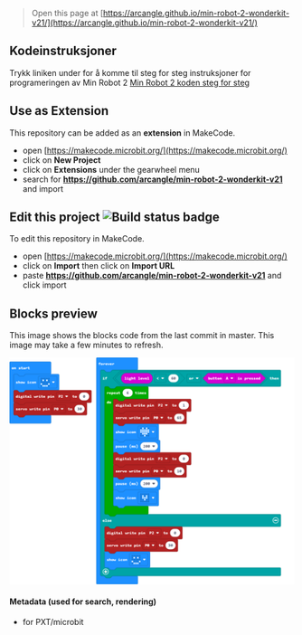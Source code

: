 
> Open this page at [https://arcangle.github.io/min-robot-2-wonderkit-v21/](https://arcangle.github.io/min-robot-2-wonderkit-v21/)

## Kodeinstruksjoner
Trykk liniken under for å komme til steg for steg instruksjoner for programeringen av Min Robot 2
[Min Robot 2 koden steg for steg](/myrobot2v21.md)



## Use as Extension

This repository can be added as an **extension** in MakeCode.

* open [https://makecode.microbit.org/](https://makecode.microbit.org/)
* click on **New Project**
* click on **Extensions** under the gearwheel menu
* search for **https://github.com/arcangle/min-robot-2-wonderkit-v21** and import

## Edit this project ![Build status badge](https://github.com/arcangle/min-robot-2-wonderkit-v21/workflows/MakeCode/badge.svg)

To edit this repository in MakeCode.

* open [https://makecode.microbit.org/](https://makecode.microbit.org/)
* click on **Import** then click on **Import URL**
* paste **https://github.com/arcangle/min-robot-2-wonderkit-v21** and click import

## Blocks preview

This image shows the blocks code from the last commit in master.
This image may take a few minutes to refresh.

![A rendered view of the blocks](https://github.com/arcangle/min-robot-2-wonderkit-v21/raw/master/.github/makecode/blocks.png)

#### Metadata (used for search, rendering)

* for PXT/microbit
<script src="https://makecode.com/gh-pages-embed.js"></script><script>makeCodeRender("{{ site.makecode.home_url }}", "{{ site.github.owner_name }}/{{ site.github.repository_name }}");</script>
